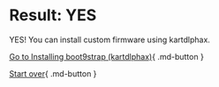 # Result: YES

YES! You can install custom firmware using kartdlphax.

[Go to Installing boot9strap (kartdlphax)](https://3ds.hacks.guide/installing-boot9strap-(kartdlphax)){ .md-button }

[Start over](/seventeen){ .md-button }